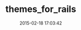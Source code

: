 ---
layout: post
title:  "themes_for_rails"
repo:   "lucasefe/themes_for_rails"
date:   2015-02-18 17:03:42
gemurl: https://github.com/lucasefe/themes_for_rails
---